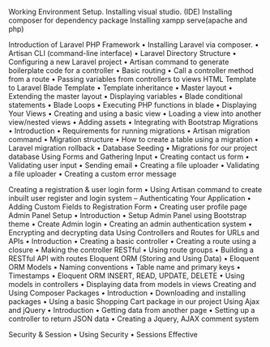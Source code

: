 Working Environment Setup.
Installing visual studio. (IDE)
Installing composer for dependency package
Installing xampp serve(apache and php)

Introduction of Laravel PHP Framework
•	Installing Laravel via composer.
•	 Artisan CLI (command-line interface)
•	Laravel Directory Structure
•	Configuring a new Laravel project
•	Artisan command to generate boilerplate code for a controller
•	Basic routing
•	Call a controller method from a route
•	Passing variables from controllers to views
HTML Template to Laravel Blade Template
•	Template inheritance
•	Master layout
•	Extending the master layout
•	Displaying variables
•	Blade conditional statements
•	Blade Loops
•	Executing PHP functions in blade
•	Displaying Your Views
•	Creating and using a basic view
•	Loading a view into another view/nested views
•	Adding assets
•	Integrating with Bootstrap
Migrations
•	Introduction
•	Requirements for running migrations
•	Artisan migration command
•	Migration structure
•	How to create a table using a migration
•	Laravel migration rollback
•	Database Seeding
•	Migrations for our project database
Using Forms and Gathering Input
•	Creating contact us form
•	Validating user input
•	Sending email
•	Creating a file uploader
•	Validating a file uploader
•	Creating a custom error message

Creating a registration & user login form
•	Using Artisan command to create inbuilt user register and login system – Authenticating Your Application
•	Adding Custom Fields to Registration Form
•	Creating user profile page
Admin Panel Setup
•	Introduction
•	Setup Admin Panel using Bootstrap theme
•	Create Admin login
•	Creating an admin authentication system
•	Encrypting and decrypting data
Using Controllers and Routes for URLs and APIs
•	Introduction
•	Creating a basic controller
•	Creating a route using a closure
•	Making the controller RESTful
•	Using route groups
•	Building a RESTful API with routes
Eloquent ORM (Storing and Using Data)
•	Eloquent ORM Models
•	Naming conventions
•	Table name and primary keys
•	Timestamps
•	Eloquent ORM INSERT, READ, UPDATE, DELETE
•	Using models in controllers
•	Displaying data from models in views
Creating and Using Composer Packages
•	Introduction
•	Downloading and installing packages
•	Using a basic Shopping Cart package in our project
Using Ajax and jQuery
•	Introduction
•	Getting data from another page
•	Setting up a controller to return JSON data
•	Creating a Jquery, AJAX comment system


Security & Session
•	Using Security
•	Sessions Effective

